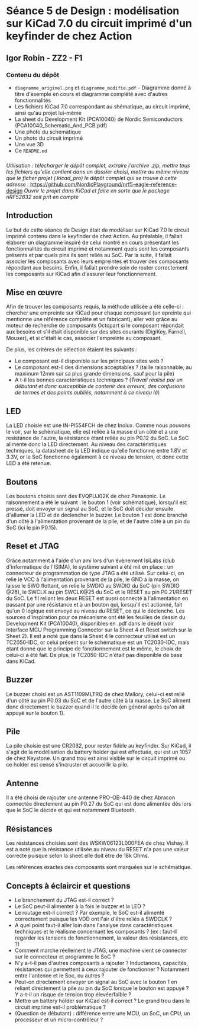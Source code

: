# Séance 5 de Design : modélisation sur KiCad 7.0 du circuit imprimé d'un keyfinder de chez Action

## Igor Robin - ZZ2 - F1

### Contenu du dépôt
- ```diagramme_originel.png``` et ```diagramme_modifie.pdf``` - Diagramme donné à titre d'exemple en cours et diagramme complété avec d'autres fonctionnalités
- Les fichiers KiCad 7.0 correspondant au shématique, au circuit imprimé, ainsi qu'au projet lui-même
- La sheet du Development Kit (PCA10040) de Nordic Semiconductors (PCA10040_Schematic_And_PCB.pdf)
- Une photo du schématique
- Un photo du circuit imprimé
- Une vue 3D
- Ce ```README.md```

###
*Utilisation : télécharger le dépôt complet, extraire l'archive .zip, mettre tous les fichiers qu'elle contient dans un dossier choisi, mettre au même niveau que le ficher projet (.kicad_pro) le dépôt complet qui se trouve à cette adresse :*
https://github.com/NordicPlayground/nrf5-eagle-reference-design
*Ouvrir le projet dans KiCad et faire en sorte que le package nRF52832 soit prit en compte*

## Introduction
Le but de cette séance de Design était de modéliser sur KiCad 7.0 le circuit imprimé contenu dans le keyfinder de chez Action. Au préalable, il fallait élaborer un diagramme inspiré de celui montré en cours présentant les fonctionnalités du circuit imprimé et notamment quels sont les composants présents et par quels pins ils sont reliés au SoC. Par la suite, il fallait associer les composants avec leurs empreintes et trouver des composants répondant aux besoins. Enfin, il fallait prendre soin de router correctement les composants sur KiCad afin d'assurer leur fonctionnement.

## Mise en œuvre
Afin de trouver les composants requis, la méthode utilisée a été celle-ci : chercher une empreinte sur KiCad pour chaque composant (un epreinte qui mentionne une référence complète et un fabricant), aller voir grâce au moteur de recherche de composants Octopart si le composant répondait aux besoins et s'il était disponible sur des sites courants (DigiKey, Farnell, Mouser), et si c'était le cas, associer l'empreinte au composant.

De plus, les critères de sélection étaient les suivants :
- Le composant est-il disponible sur les principaux sites web ?
- Le composant est-il des dimensions acceptables ? (taille raisonnable, au maximum 12mm sur sa plus grande dimensions, sauf pour la pile)
- A t-il les bonnes caractéristiques techniques ? (*Travail réalisé par un débutant et donc susceptible de contenir des erreurs, des confusions de termes et des points oubliés, notamment à ce niveau là*)

## LED
La LED choisie est une IN-PI554FCH de chez Inolux. Comme nous pouvons le voir, sur le schématique, elle est reliée à la masse d'un côté et a une resistance de l'autre, la résistance étant reliée au pin P0.12 du SoC. Le SoC alimente donc la LED directement. Au niveau des caractéristiques techniques, la datasheet de la LED indique qu'elle fonctionne entre 1.8V et 3.3V, or le SoC fonctionne également à ce niveau de tension, et donc cette LED a été retenue.

## Boutons
Les boutons choisis sont des EVQPUJ02K de chez Panasonic. Le raisonnement a été le suivant : le bouton 1 (voir schématique), lorsqu'il est pressé, doit envoyer un signal au SoC, et le SoC doit décider ensuite d'allumer la LED et de déclencher le buzzer. Le bouton 1 est donc branché d'un côté à l'alimentation provenant de la pile, et de l'autre côté à un pin du SoC (ici le pin P0.15).

## Reset et JTAG
Grâce notamment à l'aide d'un ami lors d'un évènement IsiLabs (club d'informatique de l'ISIMA), le système suivant a été mit en place : un connecteur de programmation de type JTAG a été utilisé. Sur celui-ci, on relie le VCC à l'alimentation provenant de la pile, le GND à la masse, on laisse le SWO flottant, on relie le SWDIO au SWDIO du SoC (pin SWDIO @26), le SWCLK au pin SWCLK@25 du SoC et le RESET au pin P0.21/RESET du SoC. Le fil reliant les deux RESET est aussi connecté à l'alimentation en passant par une résistance et à un bouton qui, lorsqu'il est actionné, fait qu'un 0 logique est envoyé au niveau du RESET, ce qui le déclenche. Les sources d'inspiration pour ce mécanisme ont été les feuilles de dessin du Development Kit (PCA10040), disponibles en .pdf dans le dépôt (voir Interface MCU Programming Connector sur la Sheet 4 et Reset switch sur la Sheet 2). Il est a noté que dans la Sheet 4 le connecteur utilisé est un TC2050-IDC, or celui présent sur le schématique est un TC2030-IDC, mais étant donné que le principe de fonctionnement est le même, le choix de celui-ci a été fait. De plus, le TC2050-IDC n'était pas disponible de base dans KiCad.

## Buzzer
Le buzzer choisi est un AST1109MLTRQ de chez Mallory, celui-ci est relié d'un côté au pin P0.03 du SoC et de l'autre côté à la masse. Le SoC aliment donc directement le buzzer quand il le décide (en général après qu'on ait appuyé sur le bouton 1).

## Pile
La pile choisie est une CR2032, pour rester fidèle au keyfinder. Sur KiCad, il s'agit de la modélisation du battery holder qui est effectuée, qui est un 1057 de chez Keystone. Un grand trou est ainsi visible sur le circuit imprimé ou ce holder est censé s'incruster et accueillir la pile.

## Antenne
Il a été choisi de rajouter une antenne PRO-OB-440 de chez Abracon connectée directement au pin P0.27 du SoC qui est donc alimentée dès lors que le SoC le décide et qui est notamment Bluetooth.

## Résistances
Les résistances choisies sont des WSKW06123L000FEA de chez Vishay. Il est a noté que la résistance utilisée au niveau du RESET n'a pas une valeur correcte puisque selon la sheet elle doit être de 18k Ohms.

Les références exactes des composants sont marquées sur le schématique.

## Concepts à éclaircir et questions
- Le branchement du JTAG est-il correct ?
- Le SoC peut-il alimenter à la fois le buzzer et la LED ?
- Le routage est-il correct ? Par exemple, le SoC est-il alimenté correctement puisque les VDD ont l'air d'être reliés à SWDCLK ?
- A quel point faut-il aller loin dans l'analyse dans caractéristiques techniques et le réalisme concernant les composants ? (ex : faut-il regarder les tensions de fonctionnement, la valeur des résistances, etc ?)
- Comment marche réellement le JTAG, une machine vient se connecter sur le connecteur et programme le SoC ?
- N'y a-t-il pas d'autres composants a rajouter ? Inductances, capacités, résistances qui permettent à ceux rajouter de fonctionner ? Notamment entre l'antenne et le Soc, ou autres ?
- Peut-on directement envoyer un signal au SoC avec le bouton 1 en reliant directement la pile au pin du SoC lorsque le bouton est appuyé ? Y a-t-il un risque de tension trop élevée/faible ?
- Mettre un battery holder sur KiCad est-il correct ? Le grand trou dans le circuit imprimé est-il problématique ?
- (Question de débutant) : différence entre une MCU, un SoC, un CPU, un processeur et un micro-contrôleur ?
